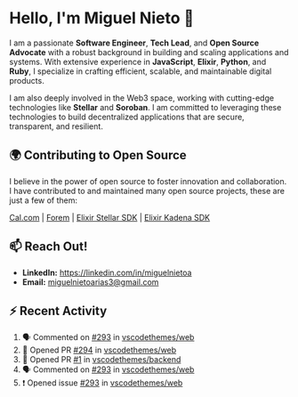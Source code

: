 # Hello, I'm Miguel Nieto 👋

I am a passionate **Software Engineer**, **Tech Lead**, and **Open Source Advocate** with a robust background in building and scaling applications and systems. With extensive experience in **JavaScript**, **Elixir**, **Python**, and **Ruby**, I specialize in crafting efficient, scalable, and maintainable digital products.

I am also deeply involved in the Web3 space, working with cutting-edge technologies like **Stellar** and **Soroban**. I am committed to leveraging these technologies to build decentralized applications that are secure, transparent, and resilient.

## 🌍 Contributing to Open Source

I believe in the power of open source to foster innovation and collaboration. I have contributed to and maintained many open source projects, these are just a few of them:

[Cal.com](https://github.com/calcom/cal.com/pulls?q=is%3Apr+author%3Amiguelnietoa+is%3Amerged) | [Forem](https://github.com/forem/forem/pulls?q=is%3Apr+author%3Amiguelnietoa+is%3Amerged) |  [Elixir Stellar SDK](https://github.com/kommitters/stellar_sdk) | [Elixir Kadena SDK](https://github.com/kommitters/kadena.ex)

## 📫 Reach Out!

- **LinkedIn:** https://linkedin.com/in/miguelnietoa
- **Email:** miguelnietoarias3@gmail.com

## ⚡ Recent Activity

<!--START_SECTION:activity-->
1. 🗣 Commented on [#293](https://github.com/vscodethemes/web/issues/293#issuecomment-2800106116) in [vscodethemes/web](https://github.com/vscodethemes/web)
2. 💪 Opened PR [#294](https://github.com/vscodethemes/web/pull/294) in [vscodethemes/web](https://github.com/vscodethemes/web)
3. 💪 Opened PR [#1](https://github.com/vscodethemes/backend/pull/1) in [vscodethemes/backend](https://github.com/vscodethemes/backend)
4. 🗣 Commented on [#293](https://github.com/vscodethemes/web/issues/293#issuecomment-2800100948) in [vscodethemes/web](https://github.com/vscodethemes/web)
5. ❗ Opened issue [#293](https://github.com/vscodethemes/web/issues/293) in [vscodethemes/web](https://github.com/vscodethemes/web)
<!--END_SECTION:activity-->
